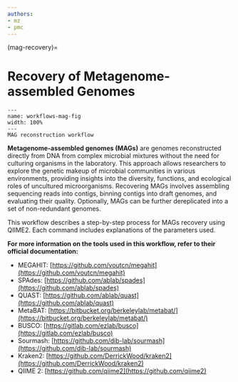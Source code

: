 ```yaml
---
authors:
- mz
- pmc
---
```

(mag-recovery)=
# Recovery of Metagenome-assembled Genomes
```{figure} ../../../../_static/workflows-mags.png
---
name: workflows-mag-fig
width: 100%
---
MAG reconstruction workflow
```

**Metagenome-assembled genomes (MAGs)** are genomes reconstructed directly from DNA from complex microbial mixtures without 
the need for culturing organisms in the laboratory. This approach allows researchers to explore the genetic makeup of 
microbial communities in various environments, providing insights into the diversity, functions, and ecological roles of 
uncultured microorganisms. Recovering MAGs involves assembling sequencing reads into contigs, binning contigs into draft 
genomes, and evaluating their quality. Optionally, MAGs can be further dereplicated into a set of non-redundant genomes.

This workflow describes a step-by-step process for MAGs recovery using QIIME2. Each command includes explanations of the 
parameters used.

**For more information on the tools used in this workflow, refer to their official documentation:**

- MEGAHIT: [https://github.com/voutcn/megahit](https://github.com/voutcn/megahit)
- SPAdes: [https://github.com/ablab/spades](https://github.com/ablab/spades)
- QUAST: [https://github.com/ablab/quast](https://github.com/ablab/quast)
- MetaBAT: [https://bitbucket.org/berkeleylab/metabat/](https://bitbucket.org/berkeleylab/metabat/)
- BUSCO: [https://gitlab.com/ezlab/busco](https://gitlab.com/ezlab/busco)
- Sourmash: [https://github.com/dib-lab/sourmash](https://github.com/dib-lab/sourmash)
- Kraken2: [https://github.com/DerrickWood/kraken2](https://github.com/DerrickWood/kraken2)
- QIIME 2: [https://github.com/qiime2](https://github.com/qiime2)
